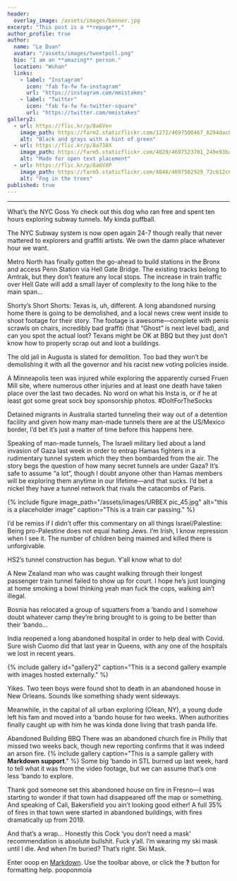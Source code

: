 ```yaml
---
header:
  overlay_image: /assets/images/banner.jpg
excerpt: "This post is a **repuge**,"
author_profile: true
author:
  name: "Le Duan"
  avatar: "/assets/images/tweetpoll.png"
  bio: "I am an **amazing** person." 
  location: "Wuhan"
  links:
    - label: "Instagram"
      icon: "fab fa-fw fa-instagram"
      url: "https://instagram.com/mmistakes"
    - label: "Twitter"
      icon: "fab fa-fw fa-twitter-square"
      url: "https://twitter.com/mmistakes"
gallery2:
  - url: https://flic.kr/p/8a6Ven
    image_path: https://farm2.staticflickr.com/1272/4697500467_8294dac099_q.jpg
    alt: "Black and grays with a hint of green"
  - url: https://flic.kr/p/8a738X
    image_path: https://farm5.staticflickr.com/4029/4697523701_249e93ba23_q.jpg
    alt: "Made for open text placement"
  - url: https://flic.kr/p/8a6VXP
    image_path: https://farm5.staticflickr.com/4046/4697502929_72c612c636_q.jpg
    alt: "Fog in the trees"
published: true
---
```





---
What’s the NYC Goss
Yo check out this dog who ran free and spent ten hours exploring subway tunnels. My kinda puffball.

The NYC Subway system is now open again 24-7 though really that never mattered to explorers and graffiti artists. We own the damn place whatever hour we want.

Metro North has finally gotten the go-ahead to build stations in the Bronx and access Penn Station via Hell Gate Bridge. The existing tracks belong to Amtrak, but they don’t feature any local stops. The increase in train traffic over Hell Gate will add a small layer of complexity to the long hike to the main span…

Shorty’s Short Shorts:
Texas is, uh, different. A long abandoned nursing home there is going to be demolished, and a local news crew went inside to shoot footage for their story. The footage is awesome—complete with penis scrawls on chairs, incredibly bad graffiti (that “Ghost” is next level bad), and can you spot the actual loot? Texans might be OK at BBQ but they just don’t know how to properly scrap out and loot a buildings.

The old jail in Augusta is slated for demolition. Too bad they won’t be demolishing it with all the governor and his racist new voting policies inside.

A Minneapolis teen was injured while exploring the apparently cursed Fruen Mill site, where numerous other injuries and at least one death have taken place over the last two decades. No word on what his Insta is, or if he at least got some great sock boy sponsorship photos. #DoItForTheSocks

Detained migrants in Australia started tunneling their way out of a detention facility and given how many man-made tunnels there are at the US/Mexico border, I’d bet it’s just a matter of time before this happens here.

Speaking of man-made tunnels, The Israeli military lied about a land invasion of Gaza last week in order to entrap Hamas fighters in a rudimentary tunnel system which they then bombarded from the air. The story begs the question of how many secret tunnels are under Gaza? It’s safe to assume “a lot”, though I doubt anyone other than Hamas members will be exploring them anytime in our lifetime—and that sucks. I’d bet a nickel they have a tunnel network that rivals the catacombs of Paris.


{% include figure image_path="/assets/images/URBEX pic_45.jpg" alt="this is a placeholder image" caption="This is a train car passing." %}

I’d be remiss if I didn’t offer this commentary on all things Israel/Palestine: Being pro-Palestine does not equal hating Jews. I’m Irish, I know repression when I see it. The number of children being maimed and killed there is unforgivable.

HS2’s tunnel construction has begun. Y’all know what to do!

A New Zealand man who was caught walking through their longest passenger train tunnel failed to show up for court. I hope he’s just lounging at home smoking a bowl thinking yeah man fuck the cops, walking ain’t illegal.
 

Bosnia has relocated a group of squatters from a ‘bando and I somehow doubt whatever camp they’re bring brought to is going to be better than their ‘bando…

India reopened a long abandoned hospital in order to help deal with Covid. Sure wish Cuomo did that last year in Queens, with any one of the hospitals we lost in recent years.

{% include gallery id="gallery2" caption="This is a second gallery example with images hosted externally." %)

Yikes. Two teen boys were found shot to death in an abandoned house in New Orleans. Sounds like something shady went sideways.

Meanwhile, in the capital of all urban exploring (Olean, NY), a young dude left his fam and moved into a ‘bando house for two weeks. When authorities finally caught up with him he was kinda done living that trash panda life.

Abandoned Building BBQ
There was an abandoned church fire in Philly that missed two weeks back, though new reporting confirms that it was indeed an arson fire.
{% include gallery caption="This is a sample gallery with **Markdown support**." %}
Some big ‘bando in STL burned up last week, hard to tell what it was from the video footage, but we can assume that’s one less ‘bando to explore.

Thank god someone set this abandoned house on fire in Fresno—I was starting to wonder if that town had disappeared off the map or something. And speaking of Cali, Bakersfield you ain’t looking good either! A full 35% of fires in that town were started in abandoned buildings, with fires dramatically up from 2019.

And that’s a wrap…
Honestly this Cock ‘you don’t need a mask’ recommendation is absolute bullshit. Fuck y’all. I’m wearing my ski mask until I die. And when I’m buried? That’s right. Ski Mask. 

Enter ooop en [Markdown](http://daringfireball.net/projects/markdown/). Use the toolbar above, or click the **?** button for formatting help.
pooponmoia

